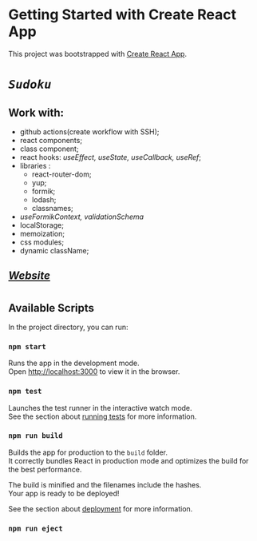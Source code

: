# Getting Started with Create React App

This project was bootstrapped with [Create React App](https://github.com/facebook/create-react-app).

#

# _`Sudoku`_

## Work with:

- github actions(create workflow with SSH);
- react components;
- class component;
- react hooks: _useEffect, useState, useCallback, useRef_;
- libraries :
  - react-router-dom;
  - yup;
  - formik;
  - lodash;
  - classnames;
- _useFormikContext, validationSchema_
- localStorage;
- memoization;
- css modules;
- dynamic className;

## [_Website_](https://nikaklokava.github.io/sudoku)

#

## Available Scripts

In the project directory, you can run:

### `npm start`

Runs the app in the development mode.\
Open [http://localhost:3000](http://localhost:3000) to view it in the browser.

### `npm test`

Launches the test runner in the interactive watch mode.\
See the section about [running tests](https://facebook.github.io/create-react-app/docs/running-tests) for more information.

### `npm run build`

Builds the app for production to the `build` folder.\
It correctly bundles React in production mode and optimizes the build for the best performance.

The build is minified and the filenames include the hashes.\
Your app is ready to be deployed!

See the section about [deployment](https://facebook.github.io/create-react-app/docs/deployment) for more information.

### `npm run eject`

#
